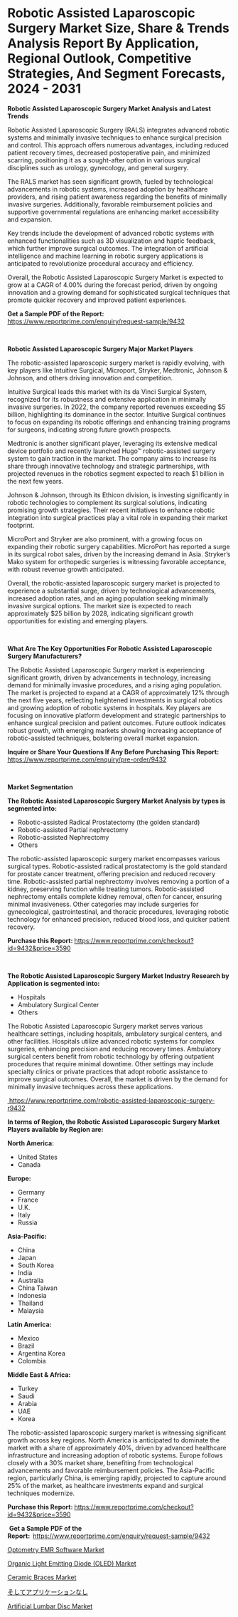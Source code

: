 <p><h1>Robotic Assisted Laparoscopic Surgery Market Size, Share & Trends Analysis Report By Application, Regional Outlook, Competitive Strategies, And Segment Forecasts, 2024 - 2031</h1></p><p><strong>Robotic Assisted Laparoscopic Surgery Market Analysis and Latest Trends</strong></p>
<p><p>Robotic Assisted Laparoscopic Surgery (RALS) integrates advanced robotic systems and minimally invasive techniques to enhance surgical precision and control. This approach offers numerous advantages, including reduced patient recovery times, decreased postoperative pain, and minimized scarring, positioning it as a sought-after option in various surgical disciplines such as urology, gynecology, and general surgery. </p><p>The RALS market has seen significant growth, fueled by technological advancements in robotic systems, increased adoption by healthcare providers, and rising patient awareness regarding the benefits of minimally invasive surgeries. Additionally, favorable reimbursement policies and supportive governmental regulations are enhancing market accessibility and expansion. </p><p>Key trends include the development of advanced robotic systems with enhanced functionalities such as 3D visualization and haptic feedback, which further improve surgical outcomes. The integration of artificial intelligence and machine learning in robotic surgery applications is anticipated to revolutionize procedural accuracy and efficiency. </p><p>Overall, the Robotic Assisted Laparoscopic Surgery Market is expected to grow at a CAGR of 4.00% during the forecast period, driven by ongoing innovation and a growing demand for sophisticated surgical techniques that promote quicker recovery and improved patient experiences.</p></p>
<p><strong>Get a Sample PDF of the Report:&nbsp;</strong> <a href="https://www.reportprime.com/enquiry/request-sample/9432">https://www.reportprime.com/enquiry/request-sample/9432</a></p>
<p>&nbsp;</p>
<p><strong>Robotic Assisted Laparoscopic Surgery Major Market Players</strong></p>
<p><p>The robotic-assisted laparoscopic surgery market is rapidly evolving, with key players like Intuitive Surgical, Microport, Stryker, Medtronic, Johnson & Johnson, and others driving innovation and competition. </p><p>Intuitive Surgical leads this market with its da Vinci Surgical System, recognized for its robustness and extensive application in minimally invasive surgeries. In 2022, the company reported revenues exceeding $5 billion, highlighting its dominance in the sector. Intuitive Surgical continues to focus on expanding its robotic offerings and enhancing training programs for surgeons, indicating strong future growth prospects.</p><p>Medtronic is another significant player, leveraging its extensive medical device portfolio and recently launched Hugo™ robotic-assisted surgery system to gain traction in the market. The company aims to increase its share through innovative technology and strategic partnerships, with projected revenues in the robotics segment expected to reach $1 billion in the next few years.</p><p>Johnson & Johnson, through its Ethicon division, is investing significantly in robotic technologies to complement its surgical solutions, indicating promising growth strategies. Their recent initiatives to enhance robotic integration into surgical practices play a vital role in expanding their market footprint.</p><p>MicroPort and Stryker are also prominent, with a growing focus on expanding their robotic surgery capabilities. MicroPort has reported a surge in its surgical robot sales, driven by the increasing demand in Asia. Stryker’s Mako system for orthopedic surgeries is witnessing favorable acceptance, with robust revenue growth anticipated.</p><p>Overall, the robotic-assisted laparoscopic surgery market is projected to experience a substantial surge, driven by technological advancements, increased adoption rates, and an aging population seeking minimally invasive surgical options. The market size is expected to reach approximately $25 billion by 2028, indicating significant growth opportunities for existing and emerging players.</p></p>
<p>&nbsp;</p>
<p><strong>What Are The Key Opportunities For Robotic Assisted Laparoscopic Surgery Manufacturers?</strong></p>
<p><p>The Robotic Assisted Laparoscopic Surgery market is experiencing significant growth, driven by advancements in technology, increasing demand for minimally invasive procedures, and a rising aging population. The market is projected to expand at a CAGR of approximately 12% through the next five years, reflecting heightened investments in surgical robotics and growing adoption of robotic systems in hospitals. Key players are focusing on innovative platform development and strategic partnerships to enhance surgical precision and patient outcomes. Future outlook indicates robust growth, with emerging markets showing increasing acceptance of robotic-assisted techniques, bolstering overall market expansion.</p></p>
<p><strong>Inquire or Share Your Questions If Any Before Purchasing This Report:</strong> <a href="https://www.reportprime.com/enquiry/pre-order/9432">https://www.reportprime.com/enquiry/pre-order/9432</a></p>
<p>&nbsp;</p>
<p><strong>Market Segmentation</strong></p>
<p><strong>The Robotic Assisted Laparoscopic Surgery Market Analysis by types is segmented into:</strong></p>
<p><ul><li>Robotic-assisted Radical Prostatectomy (the golden standard)</li><li>Robotic-assisted Partial nephrectomy</li><li>Robotic-assisted Nephrectomy</li><li>Others</li></ul></p>
<p><p>The robotic-assisted laparoscopic surgery market encompasses various surgical types. Robotic-assisted radical prostatectomy is the gold standard for prostate cancer treatment, offering precision and reduced recovery time. Robotic-assisted partial nephrectomy involves removing a portion of a kidney, preserving function while treating tumors. Robotic-assisted nephrectomy entails complete kidney removal, often for cancer, ensuring minimal invasiveness. Other categories may include surgeries for gynecological, gastrointestinal, and thoracic procedures, leveraging robotic technology for enhanced precision, reduced blood loss, and quicker patient recovery.</p></p>
<p><strong>Purchase this Report:&nbsp;</strong><a href="https://www.reportprime.com/checkout?id=9432&price=3590">https://www.reportprime.com/checkout?id=9432&price=3590</a></p>
<p>&nbsp;</p>
<p><strong>The Robotic Assisted Laparoscopic Surgery Market Industry Research by Application is segmented into:</strong></p>
<p><ul><li>Hospitals</li><li>Ambulatory Surgical Center</li><li>Others</li></ul></p>
<p><p>The Robotic Assisted Laparoscopic Surgery market serves various healthcare settings, including hospitals, ambulatory surgical centers, and other facilities. Hospitals utilize advanced robotic systems for complex surgeries, enhancing precision and reducing recovery times. Ambulatory surgical centers benefit from robotic technology by offering outpatient procedures that require minimal downtime. Other settings may include specialty clinics or private practices that adopt robotic assistance to improve surgical outcomes. Overall, the market is driven by the demand for minimally invasive techniques across these applications.</p></p>
<p><a href="https://www.reportprime.com/robotic-assisted-laparoscopic-surgery-r9432">&nbsp;https://www.reportprime.com/robotic-assisted-laparoscopic-surgery-r9432</a></p>
<p><strong>In terms of Region, the Robotic Assisted Laparoscopic Surgery Market Players available by Region are:</strong></p>
<p>
    <p> <strong> North America: </strong>
        <ul>
            <li>United States</li>
            <li>Canada</li>
        </ul>
        </p> 
    <p> <strong> Europe: </strong>
        <ul>
            <li>Germany</li>
            <li>France</li>
            <li>U.K.</li>
            <li>Italy</li>
            <li>Russia</li>
        </ul>
        </p> 
    <p> <strong> Asia-Pacific: </strong>
        <ul>
            <li>China</li>
            <li>Japan</li>
            <li>South Korea</li>
            <li>India</li>
            <li>Australia</li>
            <li>China Taiwan</li>
            <li>Indonesia</li>
            <li>Thailand</li>
            <li>Malaysia</li>
        </ul>
        </p> 
    <p> <strong> Latin America: </strong>
        <ul>
            <li>Mexico</li>
            <li>Brazil</li>
            <li>Argentina Korea</li>
            <li>Colombia</li>
        </ul>
        </p> 
    <p> <strong> Middle East & Africa: </strong>
        <ul>
            <li>Turkey</li>
            <li>Saudi</li>
            <li>Arabia</li>
            <li>UAE</li>
            <li>Korea</li>
        </ul>
    </p>
    </p>
<p><p>The robotic-assisted laparoscopic surgery market is witnessing significant growth across key regions. North America is anticipated to dominate the market with a share of approximately 40%, driven by advanced healthcare infrastructure and increasing adoption of robotic systems. Europe follows closely with a 30% market share, benefiting from technological advancements and favorable reimbursement policies. The Asia-Pacific region, particularly China, is emerging rapidly, projected to capture around 25% of the market, as healthcare investments expand and surgical techniques modernize.</p></p>
<p><strong>Purchase this Report: </strong><a href="https://www.reportprime.com/checkout?id=9432&price=3590">https://www.reportprime.com/checkout?id=9432&price=3590</a></p>
<p>&nbsp;<strong>Get a Sample PDF of the Report:&nbsp;&nbsp;</strong><a href="https://www.reportprime.com/enquiry/request-sample/9432">https://www.reportprime.com/enquiry/request-sample/9432</a></p>
<p><strong></strong></p>
<p><p><a href="https://issuu.com/reportprime-2/docs/optometry-emr-software-market-size-_0c67aee80906a9">Optometry EMR Software Market</a></p><p><a href="https://medium.com/@tobyyundt/the-organic-light-emitting-diode-oled-market-is-experiencing-higher-than-anticipated-demand-03fdad611472">Organic Light Emitting Diode (OLED) Market</a></p><p><a href="https://medium.com/@tobyyundt/the-ceramic-braces-market-industry-provides-a-comprehensive-and-current-analysis-of-the-sector-efa81d5965d8">Ceramic Braces Market</a></p><p><a href="https://medium.com/@royfoote921/andless-applications-market-%E3%81%AE%E3%82%B0%E3%83%AD%E3%83%BC%E3%83%90%E3%83%AB%E5%B8%82%E5%A0%B4%E6%A6%82%E8%A6%81%E3%81%AF-%E4%B8%96%E7%95%8C%E3%81%8A%E3%82%88%E3%81%B3%E4%B8%BB%E8%A6%81%E5%B8%82%E5%A0%B4%E3%81%AB%E3%81%8A%E3%81%91%E3%82%8B%E6%A5%AD%E7%95%8C%E3%81%AB%E5%BD%B1%E9%9F%BF%E3%82%92%E4%B8%8E%E3%81%88%E3%82%8B%E4%B8%BB%E8%A6%81%E3%81%AA%E3%83%88%E3%83%AC%E3%83%B3%E3%83%89%E3%81%AB%E3%81%A4%E3%81%84%E3%81%A6-%E7%8B%AC%E8%87%AA%E3%81%AE%E8%A6%96%E7%82%B9%E3%82%92%E6%8F%90%E4%BE%9B%E3%81%97%E3%81%BE%E3%81%99-467f1c63f5da">そしてアプリケーションなし</a></p><p><a href="https://github.com/lambertr3e8v/Market-Research-Report-List-1/blob/main/artificial-lumbar-disc-market.md">Artificial Lumbar Disc Market</a></p></p>